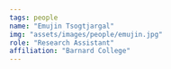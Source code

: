```yaml
---
tags: people
name: "Emujin Tsogtjargal"
img: "assets/images/people/emujin.jpg"
role: "Research Assistant"
affiliation: "Barnard College"
---
```

